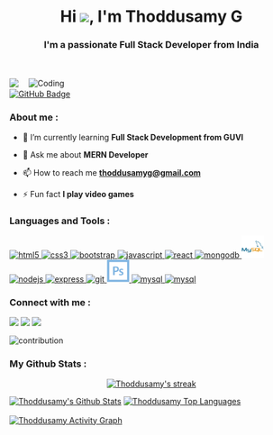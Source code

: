 <h1 align="center">Hi <img src="https://raw.githubusercontent.com/MartinHeinz/MartinHeinz/master/wave.gif" width="30px">, I'm Thoddusamy G</h1>
<h3 align="center">I'm a passionate Full Stack Developer from India</h3>
<br>
<br>
<img align="right" alt="Coding" width="470" height="auto" src="https://i0.wp.com/www.zealsparrow.com/wp-content/uploads/2022/03/output-onlinegiftools.gif">
<!-- <img align="right" alt="Coding" width="470" height="auto" src="https://miro.medium.com/max/1400/1*gaaL4OWq2-ek1xu0tL7zHQ.gif"> -->
<!-- <img align="right" alt="Coding" width="470" height="auto" src="https://raw.githubusercontent.com/Shuvo1260/shuvo1260/main/images/coding-boy.gif"> -->
<a href="https://github.com/thoddusamy/github-profile-views-counter">
    <img src="https://komarev.com/ghpvc/?username=thoddusamy">
</a>
<a href="https://github.com/thoddusamy?tab=followers"><img src="https://img.shields.io/github/followers/thoddusamy?label=Followers&style=social" alt="GitHub Badge"></a>

<h3 align="left">About me :</h3>

- 🌱 I’m currently learning **Full Stack Development from GUVI**

- 💬 Ask me about **MERN Developer**

- 📫 How to reach me **thoddusamyg@gmail.com**

- ⚡ Fun fact **I play video games**


<h3 align="left">Languages and Tools :</h3>
<!-- HTML LOGO -->
<a href="https://developer.mozilla.org/en-US/docs/Web/HTML" target="_blank" rel="noreferrer"> <img src="https://img.icons8.com/color/344/html-5--v1.png" alt="html5" width="40" height="40"/> </a>
<!-- CSS LOGO -->
<a href="https://developer.mozilla.org/en-US/docs/Web/CSS" target="_blank" rel="noreferrer"> <img src="https://img.icons8.com/color/344/css3.png" alt="css3" width="40" height="40"/> </a>
<!-- BOOTSTRAP LOGO -->
<a href="https://getbootstrap.com" target="_blank" rel="noreferrer"> <img src="https://img.icons8.com/color/344/bootstrap.png" alt="bootstrap" width="40" height="40"/> </a>
<!-- JS LOGO -->
<a href="https://developer.mozilla.org/en-US/docs/Web/JavaScript" target="_blank" rel="noreferrer"> <img src="https://img.icons8.com/color/344/javascript--v1.png" alt="javascript" width="40" height="40"/> </a>
<!-- REACT LOGO -->
<a href="https://reactjs.org/" target="_blank" rel="noreferrer"> <img src="https://img.icons8.com/plasticine/344/react.png" alt="react" width="40" height="40"/> </a>
<!-- AWS LOGO -->
<!-- <a href="https://aws.amazon.com" target="_blank" rel="noreferrer"> <img src="https://img.icons8.com/color/344/amazon-web-services.png" alt="aws" width="40" height="40"/> </a> -->
<!-- MONGODB LOGO -->
<a href="https://www.mongodb.com/" target="_blank" rel="noreferrer"> <img src="https://img.icons8.com/color/344/mongodb.png" alt="mongodb" width="40" height="40"/> </a>
<!-- MYSQL LOGO -->
<a href="https://www.mysql.com/" target="_blank" rel="noreferrer"> <img src="https://raw.githubusercontent.com/devicons/devicon/master/icons/mysql/mysql-original-wordmark.svg" alt="mysql" width="40" height="40"/> </a>
<!-- NODE_JS LOGO -->
<a href="https://nodejs.org" target="_blank" rel="noreferrer"> <img src="https://img.icons8.com/fluency/344/node-js.png" alt="nodejs" width="40" height="40"/> </a>
<!-- EXPRESS_JS LOGO -->
<a href="https://expressjs.com" target="_blank" rel="noreferrer"> <img src="https://cdn.icon-icons.com/icons2/2699/PNG/512/expressjs_logo_icon_169185.png" alt="express" width="40" height="40"/> </a>
<!-- GIT LOGO -->
<a href="https://git-scm.com" target="_blank" rel="noreferrer"> <img src="https://img.icons8.com/color/344/git.png" alt="git" width="40" height="40"/> </a>
<!-- PHOTOSHOP LOGO -->
<a href="https://www.photoshop.com/en" target="_blank" rel="noreferrer"> <img src="https://raw.githubusercontent.com/devicons/devicon/master/icons/photoshop/photoshop-line.svg" alt="photoshop" width="40" height="40"/>
<!-- POSTMAN LOGO -->
<a href="https://www.postman.com/" target="_blank" rel="noreferrer"> <img src="https://img.icons8.com/external-tal-revivo-color-tal-revivo/344/external-postman-is-the-only-complete-api-development-environment-logo-color-tal-revivo.png" alt="mysql" width="40" height="40"/> </a>
<!-- XD LOGO -->
<a href="https://www.adobe.com/products/xd.html" target="_blank" rel="noreferrer"> <img src="https://img.icons8.com/color/344/adobe-xd--v1.png" alt="mysql" width="40" height="40"/> </a>

<h3 align="left">Connect with me :</h3>
<p align="left">
<a href = "https://twitter.com/ArunThoddusamy?t=VGF3rnWkh1VprDAda86fzA&s=08"><img src="https://img.icons8.com/fluent/48/000000/twitter.png"/></a>
<a href = "https://www.linkedin.com/in/thoddusamy-g-449b26180"><img src="https://img.icons8.com/fluent/48/000000/linkedin.png"/></a>
<a href = "https://www.instagram.com/_._arun_depp_._?r=nametag"><img src="https://img.icons8.com/fluent/48/000000/instagram-new.png"/></a>
</p>
<img alt="contribution" src="https://raw.githubusercontent.com/ragavkumarv/ragavkumarv/aacd16770065d3e74ca60fa2b021fbbf6337bf19/github-contribution-grid-snake.svg" />

<h3 align="left">My Github Stats :</h3>

<p  align="center">
    <a href="https://github.com/thoddusamy/github-readme-streak-stats">
        <img title="🔥 Get streak stats for your profile at git.io/streak-stats" alt="Thoddusamy's streak" src="https://github-readme-streak-stats.herokuapp.com/?user=thoddusamy&theme=black-ice&hide_border=true&stroke=0000&background=060A0CD0"/>
    </a>
</p>
    <a href="https://github.com/thoddusamy/github-readme-stats"><img alt="Thoddusamy's Github Stats" src="https://github-readme-stats.vercel.app/api?username=thoddusamy&show_icons=true&count_private=true&theme=react&hide_border=true&bg_color=0D1117" /></a>
  <a href="https://github.com/thoddusamy/github-readme-stats"><img alt="Thoddusamy Top Languages" src="https://github-readme-stats.vercel.app/api/top-langs/?username=thoddusamy&langs_count=8&count_private=true&layout=compact&theme=react&hide_border=true&bg_color=0D1117" /></a>
  <br>
  <br>
  <a href="https://github.com/thoddusamy/github-readme-activity-graph"><img alt="Thoddusamy Activity Graph" src="https://activity-graph.herokuapp.com/graph?username=thoddusamy&bg_color=0D1117&color=5BCDEC&line=5BCDEC&point=FFFFFF&hide_border=true" /></a>
